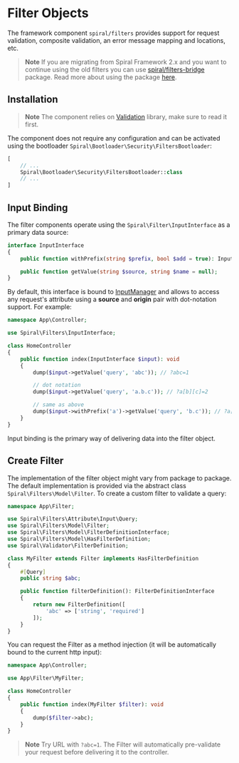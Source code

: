 # Filter Objects

The framework component `spiral/filters` provides support for request validation, composite validation, an error message
mapping and locations, etc.

> **Note**
> If you are migrating from Spiral Framework 2.x and you want to continue using the old filters you can use
> [spiral/filters-bridge](https://github.com/spiral/filters-bridge) package.
> Read more about using the package [here](../filters/bridge.md).

## Installation

> **Note**
> The component relies on [Validation](/security/validation.md) library, make sure to read it first.

The component does not require any configuration and can be activated using the
bootloader `Spiral\Bootloader\Security\FiltersBootloader`:

```php
[
    // ...
    Spiral\Bootloader\Security\FiltersBootloader::class
    // ...
]
```

## Input Binding

The filter components operate using the `Spiral\Filter\InputInterface` as a primary data source:

```php
interface InputInterface
{
    public function withPrefix(string $prefix, bool $add = true): InputInterface;

    public function getValue(string $source, string $name = null);
}
```

By default, this interface is bound to [InputManager](/http/request-response.md) and allows to access
any request's attribute using a **source** and **origin** pair with dot-notation support. For example:

```php
namespace App\Controller;

use Spiral\Filters\InputInterface;

class HomeController
{
    public function index(InputInterface $input): void
    {
        dump($input->getValue('query', 'abc')); // ?abc=1

        // dot notation
        dump($input->getValue('query', 'a.b.c')); // ?a[b][c]=2

        // same as above
        dump($input->withPrefix('a')->getValue('query', 'b.c')); // ?a[b][c]=2
    }
}
```

Input binding is the primary way of delivering data into the filter object.

## Create Filter

The implementation of the filter object might vary from package to package. The default implementation is provided via  the abstract class
`Spiral\Filters\Model\Filter`. To create a custom filter to validate a query:

```php
namespace App\Filter;

use Spiral\Filters\Attribute\Input\Query;
use Spiral\Filters\Model\Filter;
use Spiral\Filters\Model\FilterDefinitionInterface;
use Spiral\Filters\Model\HasFilterDefinition;
use Spiral\Validator\FilterDefinition;

class MyFilter extends Filter implements HasFilterDefinition
{
    #[Query]
    public string $abc;

    public function filterDefinition(): FilterDefinitionInterface
    {
        return new FilterDefinition([
            'abc' => ['string', 'required']
        ]);
    }
}
```

You can request the Filter as a method injection (it will be automatically bound to the current http input):

```php
namespace App\Controller;

use App\Filter\MyFilter;

class HomeController
{
    public function index(MyFilter $filter): void
    {     
        dump($filter->abc);
    }
}
```

> **Note**
> Try URL with `?abc=1`. The Filter will automatically pre-validate your request before delivering it to the controller.
